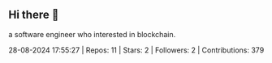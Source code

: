 ## Hi there 👋
a software engineer who interested in blockchain.
<!--START_SECTION:github_stats-->
28-08-2024 17:55:27 | Repos: 11 | Stars: 2 | Followers: 2 | Contributions: 379
<!--END_SECTION:github_stats-->
